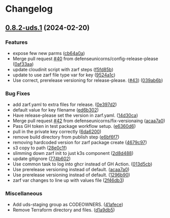 # Changelog

## [0.8.2-uds.1](https://github.com/defenseunicorns/uds-package-arc/compare/v0.8.2-uds.0...v0.8.2-uds.1) (2024-02-20)


### Features

* expose few new parms ([cb64a0a](https://github.com/defenseunicorns/uds-package-arc/commit/cb64a0a45c7a3a7ec2d6026a360fdfeefa998392))
* Merge pull request [#40](https://github.com/defenseunicorns/uds-package-arc/issues/40) from defenseunicorns/config-release-please ([0af33aa](https://github.com/defenseunicorns/uds-package-arc/commit/0af33aa21d4c68644a201f5fd29bf0c094474994))
* update cloudinit script with zarf steps ([f5fd85b](https://github.com/defenseunicorns/uds-package-arc/commit/f5fd85bccd0b6e4731009007ae81cd8628e4946f))
* update to use zarf file type var for key ([9524a1c](https://github.com/defenseunicorns/uds-package-arc/commit/9524a1cb9f29b3e9c46dccb4608bc12c09df7774))
* Use correct, prerelease versioning for release-please. ([#43](https://github.com/defenseunicorns/uds-package-arc/issues/43)) ([039ab6b](https://github.com/defenseunicorns/uds-package-arc/commit/039ab6bf7d950244b6dd5280c75e21d317c130fe))


### Bug Fixes

* add zarf.yaml to extra files for release. ([0e397d2](https://github.com/defenseunicorns/uds-package-arc/commit/0e397d2eb2f5ca588a42ddd7eb0755eeca8f7eee))
* default value for key filename ([ed6b302](https://github.com/defenseunicorns/uds-package-arc/commit/ed6b302d2207f3c8bba8b08878b209bec460af0a))
* Have release-please set the version in zarf.yaml. ([14d30ca](https://github.com/defenseunicorns/uds-package-arc/commit/14d30ca1ece191a0a9429e3b2832ef59cb3f2755))
* Merge pull request [#42](https://github.com/defenseunicorns/uds-package-arc/issues/42) from defenseunicorns/fix-versionaing ([acaa7a0](https://github.com/defenseunicorns/uds-package-arc/commit/acaa7a0dc266f9f446963e1ded6bf6ca626e009f))
* Pass GH token in test package workflow setup. ([e6360d6](https://github.com/defenseunicorns/uds-package-arc/commit/e6360d68c2cb27e5b6f59d657cb03adf2e7b06c1))
* pull in the private key correctly ([6da6200](https://github.com/defenseunicorns/uds-package-arc/commit/6da620004b0b014902570826c845e67883f4ae60))
* remove build directory from publish step ([e6bf6f7](https://github.com/defenseunicorns/uds-package-arc/commit/e6bf6f7ebd80699dd5bdf25c4d416df806e21beb))
* removing hardcoded version for zarf package create ([4679c97](https://github.com/defenseunicorns/uds-package-arc/commit/4679c97e5013693daac73c49bee6f2dedb12a89e))
* s3 copy to path ([28e0c1f](https://github.com/defenseunicorns/uds-package-arc/commit/28e0c1ff8a8844ac1ba8949d879f5e5cf1a6abf7))
* slimming down zarf init to just k3s component ([2d8d488](https://github.com/defenseunicorns/uds-package-arc/commit/2d8d488aae6c5db45e35ae8ce210294f80c2f8d4))
* update gitignore ([774b602](https://github.com/defenseunicorns/uds-package-arc/commit/774b602b8ef209da8127c295f7cedeef852b44bf))
* Use common task to log into ghcr instead of GH Action. ([013d5cb](https://github.com/defenseunicorns/uds-package-arc/commit/013d5cba90b07f44dff687c181204c0068b1121b))
* Use prerelease versioning instead of default. ([acaa7a0](https://github.com/defenseunicorns/uds-package-arc/commit/acaa7a0dc266f9f446963e1ded6bf6ca626e009f))
* Use prerelease versioning instead of default. ([1296b90](https://github.com/defenseunicorns/uds-package-arc/commit/1296b9026a5e44e580499184e5026155d09aa955))
* zarf var changes to line up with values file ([2f46db3](https://github.com/defenseunicorns/uds-package-arc/commit/2f46db3dcac3a74140d61fcce33c9f543fd55794))


### Miscellaneous

* Add uds-staging group as CODEOWNERS. ([41afece](https://github.com/defenseunicorns/uds-package-arc/commit/41afece715695c96889bf861096a437d411bd6b1))
* Remove Terraform directory and files. ([d1a9db5](https://github.com/defenseunicorns/uds-package-arc/commit/d1a9db59baabd1dcaf2cdd10b88eb23cda506e3e))
